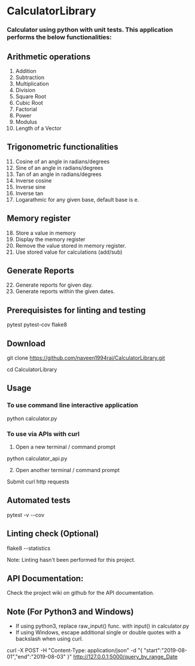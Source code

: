 # CalculatorLibrary
### Calculator using python with unit tests. This application performs the below functionalities:

## Arithmetic operations
1.  Addition
2.  Subtraction
3.  Multiplication
4.  Division
5.  Square Root
6.  Cubic Root
7.  Factorial
8.  Power
9.  Modulus
10. Length of a Vector


## Trigonometric functionalities
11. Cosine of an angle in radians/degrees
12. Sine of an angle in radians/degrees
13. Tan of an angle in radians/degrees
14. Inverse cosine
15. Inverse sine
16. Inverse tan
17. Logarathmic for any given base, default base is e.

## Memory register
18. Store a value in memory
19. Display the memory register
20. Remove the value stored in memory register.
21. Use stored value for calculations (add/sub)

## Generate Reports
22. Generate reports for given day.
23. Generate reports within the given dates.


## Prerequisistes for linting and testing
pytest
pytest-cov
flake8  


## Download
git clone https://github.com/naveen1994rai/CalculatorLibrary.git

cd CalculatorLibrary


## Usage

### To use command line interactive application
python calculator.py

### To use via APIs with curl
1. Open a new terminal / command prompt

python calculator_api.py


2. Open another terminal / command prompt

Submit curl http requests


## Automated tests
pytest -v --cov


## Linting check (Optional)
flake8 --statistics

Note: Linting hasn't been performed for this project.

## API Documentation:
Check the project wiki on github for the API documentation.

## Note (For Python3 and Windows)
* If using python3, replace raw_input() func. with input() in calculator.py
* If using Windows, escape additional single or double quotes with a backslash when using curl.

curl -X POST -H "Content-Type: application/json"  -d "{ \"start\":\"2019-08-01\",\"end\":\"2019-08-03\" }" http://127.0.0.1:5000/query_by_range_Date
